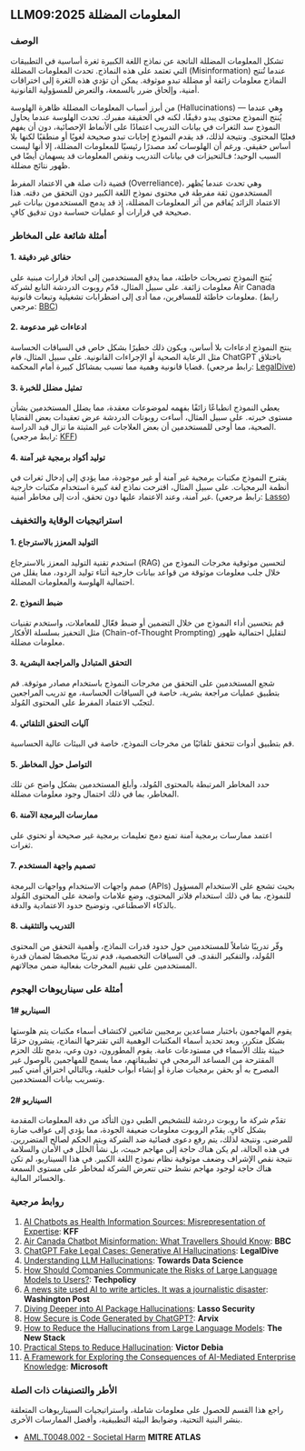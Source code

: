 ## LLM09:2025 المعلومات المضللة

### الوصف 

تشكل المعلومات المضللة الناتجة عن نماذج اللغة الكبيرة ثغرة أساسية في التطبيقات التي تعتمد على هذه النماذج. تحدث المعلومات المضللة (Misinformation) عندما تُنتج النماذج معلومات زائفة أو مضللة تبدو موثوقة. يمكن أن تؤدي هذه الثغرة إلى اختراقات أمنية، وإلحاق ضرر بالسمعة، والتعرض للمسؤولية القانونية.

من أبرز أسباب المعلومات المضللة ظاهرة الهلوسة (Hallucinations) — وهي عندما يُنتج النموذج محتوى يبدو دقيقًا، لكنه في الحقيقة مفبرك. تحدث الهلوسة عندما يحاول النموذج سد الثغرات في بيانات التدريب اعتمادًا على الأنماط الإحصائية، دون أن يفهم فعليًا المحتوى. ونتيجة لذلك، قد يقدم النموذج إجابات تبدو صحيحة لغويًا أو منطقيًا لكنها بلا أساس حقيقي. ورغم أن الهلوسات تُعد مصدرًا رئيسيًا للمعلومات المضللة، إلا أنها ليست السبب الوحيد؛ فـالتحيزات في بيانات التدريب ونقص المعلومات قد يسهمان أيضًا في ظهور نتائج مضللة.

قضية ذات صلة هي الاعتماد المفرط (Overreliance)، وهي تحدث عندما يُظهر المستخدمون ثقة مفرطة في محتوى نموذج اللغة الكبير دون التحقق من دقته. هذا الاعتماد الزائد يُفاقم من أثر المعلومات المضللة، إذ قد يدمج المستخدمون بيانات غير صحيحة في قرارات أو عمليات حساسة دون تدقيق كافٍ.

### أمثلة شائعة على المخاطر

#### 1. حقائق غير دقيقة
  يُنتج النموذج تصريحات خاطئة، مما يدفع المستخدمين إلى اتخاذ قرارات مبنية على معلومات زائفة. على سبيل المثال، قدّم روبوت الدردشة التابع لشركة Air Canada معلومات خاطئة للمسافرين، مما أدى إلى اضطرابات تشغيلية وتبعات قانونية.
  (رابط مرجعي: [BBC](https://www.bbc.com/travel/article/20240222-air-canada-chatbot-misinformation-what-travellers-should-know))
#### 2. ادعاءات غير مدعومة
  ينتج النموذج ادعاءات بلا أساس، ويكون ذلك خطيرًا بشكل خاص في السياقات الحساسة مثل الرعاية الصحية أو الإجراءات القانونية. على سبيل المثال، قام ChatGPT باختلاق قضايا قانونية وهمية مما تسبب بمشاكل كبيرة أمام المحكمة.
  (رابط مرجعي: [LegalDive](https://www.legaldive.com/news/chatgpt-fake-legal-cases-generative-ai-hallucinations/651557/))
#### 3. تمثيل مضلل للخبرة
  يعطي النموذج انطباعًا زائفًا بفهمه لموضوعات معقدة، مما يضلل المستخدمين بشأن مستوى خبرته. على سبيل المثال، أساءت روبوتات الدردشة عرض تعقيدات بعض القضايا الصحية، مما أوحى للمستخدمين أن بعض العلاجات غير المثبتة ما تزال قيد الدراسة.
  (رابط مرجعي: [KFF](https://www.kff.org/health-misinformation-monitor/volume-05/))
#### 4. توليد أكواد برمجية غير آمنة
  يقترح النموذج مكتبات برمجية غير آمنة أو غير موجودة، مما يؤدي إلى إدخال ثغرات في أنظمة البرمجيات. على سبيل المثال، اقترحت نماذج لغة كبيرة استخدام مكتبات خارجية غير آمنة، وعند الاعتماد عليها دون تحقق، أدت إلى مخاطر أمنية.
  (رابط مرجعي: [Lasso](https://www.lasso.security/blog/ai-package-hallucinations))

### استراتيجيات الوقاية والتخفيف

#### 1. التوليد المعزز بالاسترجاع
  استخدم تقنية التوليد المعزز بالاسترجاع (RAG) لتحسين موثوقية مخرجات النموذج من خلال جلب معلومات موثوقة من قواعد بيانات خارجية أثناء توليد الردود، مما يقلل من احتمالية الهلوسة والمعلومات المضللة.
#### 2. ضبط النموذج
  قم بتحسين أداء النموذج من خلال التضمين أو ضبط فعّال للمعاملات، واستخدم تقنيات مثل التحفيز بسلسلة الأفكار (Chain-of-Thought Prompting) لتقليل احتمالية ظهور معلومات مضللة.
#### 3. التحقق المتبادل والمراجعة البشرية
  شجع المستخدمين على التحقق من مخرجات النموذج باستخدام مصادر موثوقة. قم بتطبيق عمليات مراجعة بشرية، خاصة في السياقات الحساسة، مع تدريب المراجعين لتجنّب الاعتماد المفرط على المحتوى المُولد.
#### 4. آليات التحقق التلقائي
  قم بتطبيق أدوات تتحقق تلقائيًا من مخرجات النموذج، خاصة في البيئات عالية الحساسية.
#### 5. التواصل حول المخاطر
  حدد المخاطر المرتبطة بالمحتوى المُولد، وأبلغ المستخدمين بشكل واضح عن تلك المخاطر، بما في ذلك احتمال وجود معلومات مضللة.
#### 6. ممارسات البرمجة الآمنة
  اعتمد ممارسات برمجية آمنة تمنع دمج تعليمات برمجية غير صحيحة أو تحتوي على ثغرات.
#### 7. تصميم واجهة المستخدم
  صمم واجهات الاستخدام وواجهات البرمجة (APIs) بحيث تشجع على الاستخدام المسؤول للنموذج، بما في ذلك استخدام فلاتر المحتوى، وضع علامات واضحة على المحتوى المُولد بالذكاء الاصطناعي، وتوضيح حدود الاعتمادية والدقة.
#### 8. التدريب والتثقيف
  وفّر تدريبًا شاملاً للمستخدمين حول حدود قدرات النماذج، وأهمية التحقق من المحتوى المُولد، والتفكير النقدي. في السياقات التخصصية، قدم تدريبًا مخصصًا لضمان قدرة المستخدمين على تقييم المخرجات بفعالية ضمن مجالاتهم.

### أمثلة على سيناريوهات الهجوم

#### السيناريو  #1
  يقوم المهاجمون باختبار مساعدين برمجيين شائعين لاكتشاف أسماء مكتبات يتم هلوستها بشكل متكرر. وبعد تحديد أسماء المكتبات الوهمية التي تقترحها النماذج، ينشرون حزمًا خبيثة بتلك الأسماء في مستودعات عامة. يقوم المطورون، دون وعي، بدمج تلك الحزم المقترحة من المساعد البرمجي في تطبيقاتهم، مما يسمح للمهاجمين بالوصول غير المصرح به أو بحقن برمجيات ضارة أو إنشاء أبواب خلفية، وبالتالي اختراق أمني كبير وتسريب بيانات المستخدمين.
#### السيناريو  #2
  تقدّم شركة ما روبوت دردشة للتشخيص الطبي دون التأكد من دقة المعلومات المقدمة بشكل كافٍ. يقدّم الروبوت معلومات ضعيفة الجودة، مما يؤدي إلى عواقب ضارة للمرضى. ونتيجة لذلك، يتم رفع دعوى قضائية ضد الشركة ويتم الحكم لصالح المتضررين. في هذه الحالة، لم يكن هناك حاجة إلى مهاجم خبيث، بل نشأ الخلل في الأمان والسلامة نتيجة نقص الإشراف وضعف موثوقية نظام نموذج اللغة الكبير. في هذا السيناريو، لم تكن هناك حاجة لوجود مهاجم نشط حتى تتعرض الشركة لمخاطر على مستوى السمعة والخسائر المالية.

### روابط مرجعية

1. [AI Chatbots as Health Information Sources: Misrepresentation of Expertise](https://www.kff.org/health-misinformation-monitor/volume-05/): **KFF**
2. [Air Canada Chatbot Misinformation: What Travellers Should Know](https://www.bbc.com/travel/article/20240222-air-canada-chatbot-misinformation-what-travellers-should-know): **BBC**
3. [ChatGPT Fake Legal Cases: Generative AI Hallucinations](https://www.legaldive.com/news/chatgpt-fake-legal-cases-generative-ai-hallucinations/651557/): **LegalDive**
4. [Understanding LLM Hallucinations](https://towardsdatascience.com/llm-hallucinations-ec831dcd7786): **Towards Data Science**
5. [How Should Companies Communicate the Risks of Large Language Models to Users?](https://techpolicy.press/how-should-companies-communicate-the-risks-of-large-language-models-to-users/): **Techpolicy**
6. [A news site used AI to write articles. It was a journalistic disaster](https://www.washingtonpost.com/media/2023/01/17/cnet-ai-articles-journalism-corrections/): **Washington Post**
7. [Diving Deeper into AI Package Hallucinations](https://www.lasso.security/blog/ai-package-hallucinations): **Lasso Security**
8. [How Secure is Code Generated by ChatGPT?](https://arxiv.org/abs/2304.09655): **Arvix**
9. [How to Reduce the Hallucinations from Large Language Models](https://thenewstack.io/how-to-reduce-the-hallucinations-from-large-language-models/): **The New Stack**
10. [Practical Steps to Reduce Hallucination](https://newsletter.victordibia.com/p/practical-steps-to-reduce-hallucination): **Victor Debia**
11. [A Framework for Exploring the Consequences of AI-Mediated Enterprise Knowledge](https://www.microsoft.com/en-us/research/publication/a-framework-for-exploring-the-consequences-of-ai-mediated-enterprise-knowledge-access-and-identifying-risks-to-workers/): **Microsoft**

### الأطر والتصنيفات ذات الصلة

راجع هذا القسم للحصول على معلومات شاملة، واستراتيجيات السيناريوهات المتعلقة بنشر البنية التحتية، وضوابط البيئة التطبيقية، وأفضل الممارسات الأخرى.

- [AML.T0048.002 - Societal Harm](https://atlas.mitre.org/techniques/AML.T0048) **MITRE ATLAS**
